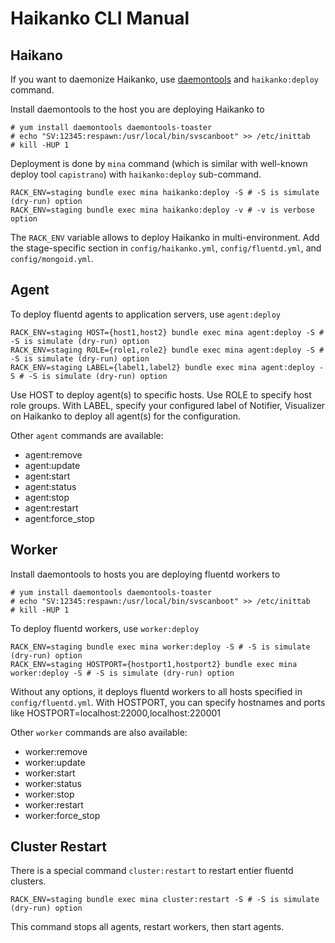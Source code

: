 # Haikanko CLI Manual

## Haikano

If you want to daemonize Haikanko, use [daemontools](http://cr.yp.to/daemontools.html) and `haikanko:deploy` command.

Install daemontools to the host you are deploying Haikanko to

    # yum install daemontools daemontools-toaster
    # echo "SV:12345:respawn:/usr/local/bin/svscanboot" >> /etc/inittab
    # kill -HUP 1

Deployment is done by `mina` command (which is similar with well-known deploy tool `capistrano`) with `haikanko:deploy` sub-command.

    RACK_ENV=staging bundle exec mina haikanko:deploy -S # -S is simulate (dry-run) option
    RACK_ENV=staging bundle exec mina haikanko:deploy -v # -v is verbose option

The `RACK_ENV` variable allows to deploy Haikanko in multi-environment. Add the stage-specific section in `config/haikanko.yml`, `config/fluentd.yml`, and `config/mongoid.yml`.

## Agent

To deploy fluentd agents to application servers, use `agent:deploy`

    RACK_ENV=staging HOST={host1,host2} bundle exec mina agent:deploy -S # -S is simulate (dry-run) option
    RACK_ENV=staging ROLE={role1,role2} bundle exec mina agent:deploy -S # -S is simulate (dry-run) option
    RACK_ENV=staging LABEL={label1,label2} bundle exec mina agent:deploy -S # -S is simulate (dry-run) option

Use HOST to deploy agent(s) to specific hosts. Use ROLE to specify host role groups. 
With LABEL, specify your configured label of Notifier, Visualizer on Haikanko to deploy all agent(s) for the configuration. 

Other `agent` commands are available:

* agent:remove
* agent:update
* agent:start
* agent:status
* agent:stop
* agent:restart
* agent:force_stop

## Worker

Install daemontools to hosts you are deploying fluentd workers to

    # yum install daemontools daemontools-toaster
    # echo "SV:12345:respawn:/usr/local/bin/svscanboot" >> /etc/inittab
    # kill -HUP 1

To deploy fluentd workers, use `worker:deploy`

    RACK_ENV=staging bundle exec mina worker:deploy -S # -S is simulate (dry-run) option
    RACK_ENV=staging HOSTPORT={hostport1,hostport2} bundle exec mina worker:deploy -S # -S is simulate (dry-run) option

Without any options, it deploys fluentd workers to all hosts specified in `config/fluentd.yml`.
With HOSTPORT, you can specify hostnames and ports like HOSTPORT=localhost:22000,localhost:220001

Other `worker` commands are also available:

* worker:remove
* worker:update
* worker:start
* worker:status
* worker:stop
* worker:restart
* worker:force_stop

## Cluster Restart

There is a special command `cluster:restart` to restart entier fluentd clusters.

    RACK_ENV=staging bundle exec mina cluster:restart -S # -S is simulate (dry-run) option

This command stops all agents, restart workers, then start agents. 
